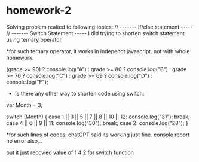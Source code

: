 # homework-2

Solving problem realted to following topics:
// ------- If/else statement -----
// ------- Switch Statement -----
I did trying to shorten switch statement using ternary operator, 


*for such ternary operator, it works in independt javascript. not with whole homework.

 (grade >= 90)
  ? console.log("A")
  : grade >= 80
  ? console.log("B")
  : grade >= 70
  ? console.log("C")
  : grade >= 69
  ? console.log("D")
  : console.log("F");
  
  * Is there any other way to shorten code using switch:

var Month = 3;

switch (Month) {
  case 1 || 3 || 5 || 7 || 8 || 10 || 12:
    console.log("31");
    break;
  case 4 || 6 || 9 || 11:
    console.log("30");
    break;
  case 2:
    console.log("28");
}

*for such lines of codes, chatGPT said its working just fine. console report no error also,..

but it just reccvied value of 1 4 2 for switch function
